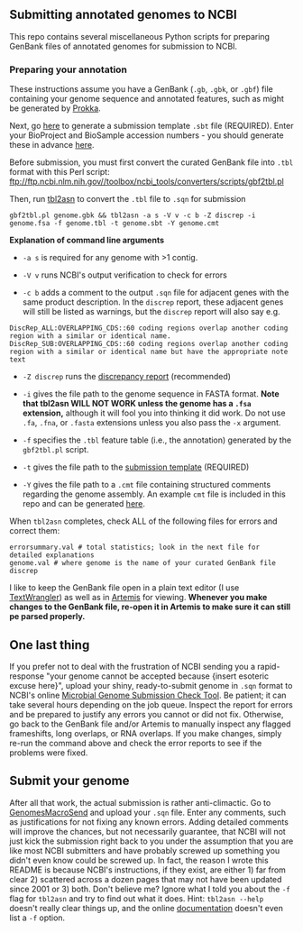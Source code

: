 ## Submitting annotated genomes to NCBI

This repo contains several miscellaneous Python scripts for preparing GenBank files of annotated genomes for submission to NCBI.

### Preparing your annotation
These instructions assume you have a GenBank (`.gb`, `.gbk`, or `.gbf`) file containing your genome sequence and annotated features, such as might be generated by [Prokka](https://github.com/tseemann/prokka/releases).

Next, go [here](https://submit.ncbi.nlm.nih.gov/genbank/template/submission/) to generate a submission template `.sbt` file (REQUIRED). Enter your BioProject and BioSample accession numbers - you should generate these in advance [here](https://submit.ncbi.nlm.nih.gov).

Before submission, you must first convert the curated GenBank file into `.tbl` format with this Perl script: ftp://ftp.ncbi.nlm.nih.gov//toolbox/ncbi_tools/converters/scripts/gbf2tbl.pl

Then, run [tbl2asn](http://www.ncbi.nlm.nih.gov/genbank/tbl2asn2/) to convert the `.tbl` file to `.sqn` for submission

    gbf2tbl.pl genome.gbk && tbl2asn -a s -V v -c b -Z discrep -i genome.fsa -f genome.tbl -t genome.sbt -Y genome.cmt

**Explanation of command line arguments**

*   `-a s` is required for any genome with >1 contig.

*   `-V v` runs NCBI's output verification to check for errors

*   `-c b` adds a comment to the output `.sqn` file for adjacent genes with the same product description. In the `discrep` report, these adjacent genes will still be listed as warnings, but the `discrep` report will also say e.g. 

~~~
DiscRep_ALL:OVERLAPPING_CDS::60 coding regions overlap another coding region with a similar or identical name.
DiscRep_SUB:OVERLAPPING_CDS::60 coding regions overlap another coding region with a similar or identical name but have the appropriate note text
~~~

*   `-Z discrep` runs the [discrepancy report](http://www.ncbi.nlm.nih.gov/genbank/asndisc) (recommended)

*   `-i` gives the file path to the genome sequence in FASTA format. **Note that tbl2asn WILL NOT WORK unless the genome has a `.fsa` extension,** although it will fool you into thinking it did work. Do not use `.fa`, `.fna`, or `.fasta` extensions unless you also pass the `-x` argument.

*   `-f` specifies the `.tbl` feature table (i.e., the annotation) generated by the `gbf2tbl.pl` script.

*   `-t` gives the file path to the [submission template](https://submit.ncbi.nlm.nih.gov/genbank/template/submission/) (REQUIRED)

*   `-Y` gives the file path to a `.cmt` file containing structured comments regarding the genome assembly. An example `cmt` file is included in this repo and can be generated [here](https://submit.ncbi.nlm.nih.gov/structcomment/genomes/).

When `tbl2asn` completes, check ALL of the following files for errors and correct them:

    errorsummary.val # total statistics; look in the next file for detailed explanations
    genome.val # where genome is the name of your curated GenBank file
    discrep

I like to keep the GenBank file open in a plain text editor (I use [TextWrangler](http://www.barebones.com/products/textwrangler/)) as well as in [Artemis](http://www.sanger.ac.uk/science/tools/artemis) for viewing. **Whenever you make changes to the GenBank file, re-open it in Artemis to make sure it can still pe parsed properly.**

## One last thing

If you prefer not to deal with the frustration of NCBI sending you a rapid-response "your genome cannot be accepted because {insert esoteric excuse here}", upload your shiny, ready-to-submit genome in `.sqn` format to NCBI's online [Microbial Genome Submission Check Tool](http://www.ncbi.nlm.nih.gov/genomes/frameshifts/frameshifts.cgi). Be patient; it can take several hours depending on the job queue. Inspect the report for errors and be prepared to justify any errors you cannot or did not fix. Otherwise, go back to the GenBank file and/or Artemis to manually inspect any flagged frameshifts, long overlaps, or RNA overlaps. If you make changes, simply re-run the command above and check the error reports to see if the problems were fixed.

## Submit your genome

After all that work, the actual submission is rather anti-climactic. Go to [GenomesMacroSend](http://www.ncbi.nlm.nih.gov/projects/GenomeSubmit/genome_submit.cgi) and upload your `.sqn` file. Enter any comments, such as justifications for not fixing any known errors. Adding detailed comments will improve the chances, but not necessarily guarantee, that NCBI will not just kick the submission right back to you under the assumption that you are like most NCBI submitters and have probably screwed up something you didn't even know could be screwed up. In fact, the reason I wrote this README is because NCBI's instructions, if they exist, are either 1) far from clear 2) scattered across a dozen pages that may not have been updated since 2001 or 3) both. Don't believe me? Ignore what I told you about the `-f` flag for `tbl2asn` and try to find out what it does. Hint: `tbl2asn --help` doesn't really clear things up, and the online [documentation](http://www.ncbi.nlm.nih.gov/genbank/tbl2asn2/) doesn't even list a `-f` option.
